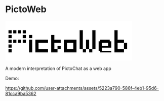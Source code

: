 # PictoWeb

[<img src="client/public/assets/pictoweb.png" width="400"/>](./public/assets/picto-sized-bg.png)

A modern interpretation of PictoChat as a web app

Demo:

https://github.com/user-attachments/assets/5223a790-586f-4eb1-95d6-81cca9ba5362

